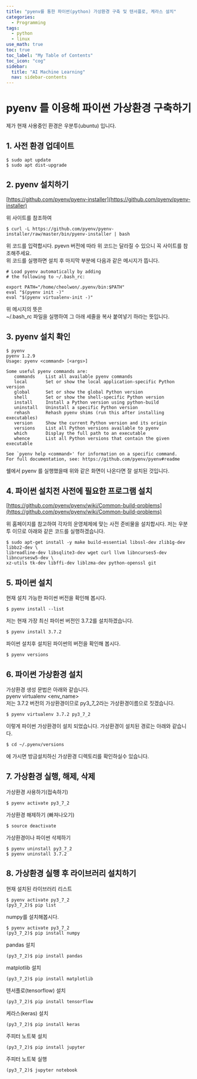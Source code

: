 ```yaml
---
title: "pyenv를 통한 파이썬(python) 가상환경 구축 및 텐서플로, 케라스 설치" 
categories:
  - Programming
tags:
  - python
  - linux
use_math: true
toc: true
toc_label: "My Table of Contents"
toc_icon: "cog"
sidebar:
  title: "AI Machine Learning"
  nav: sidebar-contents
---
```


# pyenv 를 이용해 파이썬 가상환경 구축하기 

제가 현재 사용중인 환경은 우분투(ubuntu) 입니다.

## 1. 사전 환경 업데이트

```
$ sudo apt update
$ sudo apt dist-upgrade
```

## 2. pyenv 설치하기

[https://github.com/pyenv/pyenv-installer](https://github.com/pyenv/pyenv-installer)

위 사이트를 참조하여

```
$ curl -L https://github.com/pyenv/pyenv-installer/raw/master/bin/pyenv-installer | bash
```
위 코드를 입력합시다. pyevn 버전에 따라 위 코드는 달라질 수 있으니 꼭 사이트를 참조해주세요. <br />
위 코드를 실행하면 설치 후 마지막 부분에 다음과 같은 메시지가 뜹니다.

```
# Load pyenv automatically by adding
# the following to ~/.bash_rc:

export PATH="/home/cheolwon/.pyenv/bin:$PATH"
eval "$(pyenv init -)"
eval "$(pyenv virtualenv-init -)"
```
위 메시지의 뜻은<br />
~/.bash_rc 파일을 실행하여 그 아래 세줄을 복사 붙여넣기 하라는 뜻입니다. 

## 3. pyenv 설치 확인

```
$ pyenv
pyenv 1.2.9
Usage: pyenv <command> [<args>]

Some useful pyenv commands are:
   commands    List all available pyenv commands
   local       Set or show the local application-specific Python version
   global      Set or show the global Python version
   shell       Set or show the shell-specific Python version
   install     Install a Python version using python-build
   uninstall   Uninstall a specific Python version
   rehash      Rehash pyenv shims (run this after installing executables)
   version     Show the current Python version and its origin
   versions    List all Python versions available to pyenv
   which       Display the full path to an executable
   whence      List all Python versions that contain the given executable

See `pyenv help <command>' for information on a specific command.
For full documentation, see: https://github.com/pyenv/pyenv#readme

```
쉘에서 pyenv 를 실행했을때 위와 같은 화면이 나온다면 잘 설치된 것입니다.

## 4. 파이썬 설치전 사전에 필요한 프로그램 설치

[https://github.com/pyenv/pyenv/wiki/Common-build-problems](https://github.com/pyenv/pyenv/wiki/Common-build-problems)

위 홈페이지를 참고하여 각자의 운영체제에 맞는 사전 준비물을 설치합시다. 
저는 우분투 이므로 아래와 같은 코드를 실행하겠습니다.

```
$ sudo apt-get install -y make build-essential libssl-dev zlib1g-dev libbz2-dev \
libreadline-dev libsqlite3-dev wget curl llvm libncurses5-dev libncursesw5-dev \
xz-utils tk-dev libffi-dev liblzma-dev python-openssl git
```

## 5. 파이썬 설치

현재 설치 가능한 파이썬 버전을 확인해 봅시다.

```
$ pyenv install --list
```

저는 현재 가장 최신 파이썬 버전인 3.7.2를 설치하겠습니다.

```
$ pyenv install 3.7.2
```

파이썬 설치후 설치된 파이썬의 버전을 확인해 봅시다.

```
$ pyenv versions
```

## 6. 파이썬 가상환경 설치

가상환경 생성 문법은 아래와 같습니다. <br />
pyenv virtualenv <version> <env_name>
<br />
저는 3.7.2 버전의 가상환경이므로 py3_7_2라는 가상환경이름으로 짓겠습니다.

```
$ pyenv virtualenv 3.7.2 py3_7_2
```
이렇게 파이썬 가상환경이 설치 되었습니다. 
가상환경이 설치된 경로는 아래와 같습니다.

```
$ cd ~/.pyenv/versions
```
에 가시면 방금설치하신 가상환경 디렉토리를 확인하실수 있습니다.


## 7. 가상환경 실행, 해제, 삭제

가상환경 사용하기(접속하기)

```
$ pyenv activate py3_7_2
```

가상환경 해제하기 (빠져나오기)
```
$ source deactivate
```

가상환경이나 파이썬 삭제하기
```
$ pyenv uninstall py3_7_2
$ pyenv uninstall 3.7.2
```

## 8. 가상환경 실행 후 라이브러리 설치하기


현재 설치된 라이브러리 리스트

```
$ pyenv activate py3_7_2
(py3_7_2)$ pip list
```


numpy를 설치해봅시다.

```
$ pyenv activate py3_7_2
(py3_7_2)$ pip install numpy
```

pandas 설치
```
(py3_7_2)$ pip install pandas
```

matplotlib 설치
```
(py3_7_2)$ pip install matplotlib
```

텐서플로(tensorflow) 설치
```
(py3_7_2)$ pip install tensorflow
```

케라스(keras) 설치
```
(py3_7_2)$ pip install keras
```

주피터 노트북 설치
```
(py3_7_2)$ pip install jupyter
```

주피터 노트북 실행
```
(py3_7_2)$ jupyter notebook
```
